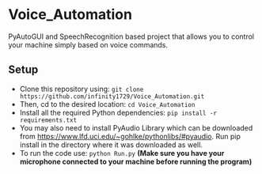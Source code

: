 # Voice_Automation
PyAutoGUI and SpeechRecognition based project that allows you to control your machine simply based on voice commands.

## Setup
- Clone this repository using: `git clone https://github.com/infinity1729/Voice_Automation.git`
- Then, cd to the desired location:
`cd Voice_Automation`
- Install all the required Python dependencies:
`pip install -r requirements.txt`
- You may also need to install PyAudio Library which can be downloaded from https://www.lfd.uci.edu/~gohlke/pythonlibs/#pyaudio. Run pip install in the directory where it was downloaded as well.
- To run the code use: `python Run.py`  **(Make sure you have your microphone connected to your machine before running the program)**
